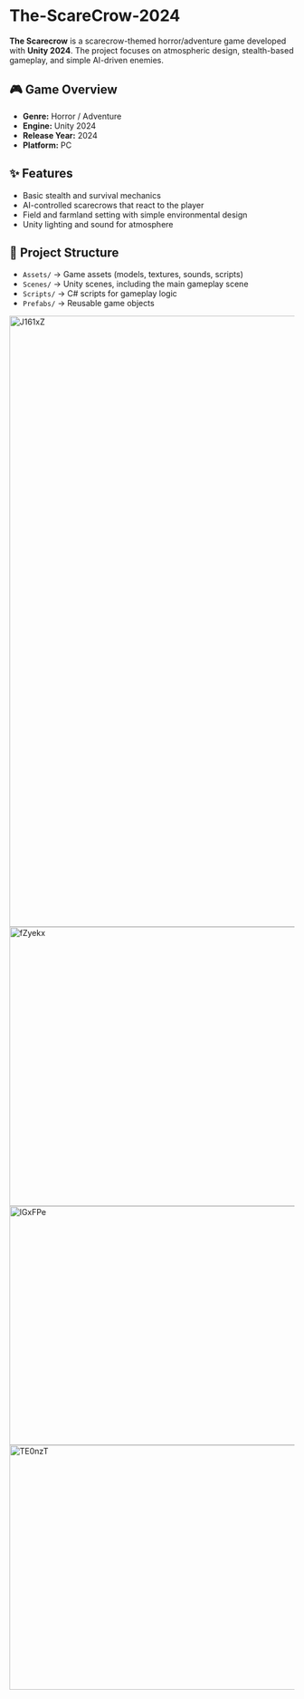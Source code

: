 # The-ScareCrow-2024
**The Scarecrow** is a scarecrow-themed horror/adventure game developed with **Unity 2024**.   The project focuses on atmospheric design, stealth-based gameplay, and simple AI-driven enemies.

## 🎮 Game Overview
- **Genre:** Horror / Adventure  
- **Engine:** Unity 2024  
- **Release Year:** 2024  
- **Platform:** PC  

## ✨ Features
- Basic stealth and survival mechanics  
- AI-controlled scarecrows that react to the player  
- Field and farmland setting with simple environmental design  
- Unity lighting and sound for atmosphere  

## 📂 Project Structure
- `Assets/` → Game assets (models, textures, sounds, scripts)  
- `Scenes/` → Unity scenes, including the main gameplay scene  
- `Scripts/` → C# scripts for gameplay logic  
- `Prefabs/` → Reusable game objects

<img width="1919" height="1079" alt="J161xZ" src="https://github.com/user-attachments/assets/0a5a81b5-1e64-4fc5-8a34-f8cad66aaf4c" />
<img width="885" height="493" alt="fZyekx" src="https://github.com/user-attachments/assets/82fd78f1-284e-4c47-a72b-b2be121771e9" />
<img width="794" height="422" alt="lGxFPe" src="https://github.com/user-attachments/assets/dfe348f9-d356-4535-95b3-a3dee9fa7833" />
<img width="794" height="432" alt="TE0nzT" src="https://github.com/user-attachments/assets/8a9fcbf5-f8eb-4274-a04a-c99626cfc05a" />

